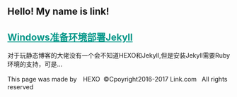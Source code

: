 <style>
 a{
 color: #009688;
}
 .btn{
  display: none;
 }
 
 </style>
 
## Hello! My name is link!
## [Windows准备环境部署Jekyll](http://link9596.github.io/link/blog/1.md)
 对于玩静态博客的大佬没有一个会不知道HEXO和Jekyll,但是安装Jekyll需要Ruby环境的支持，可是...

<!--more-->
This page was made by　HEXO
  ©Cpoyright2016-2017 Link.com
      All rights reserved
